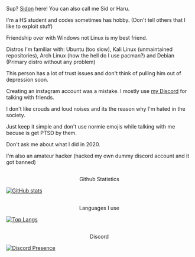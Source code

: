 Sup? [Sidon](https://www.youtube.com/watch?v=dQw4w9WgXcQ) here! You can also call me Sid or Haru. 

I'm a HS student and codes sometimes has hobby. (Don't tell others that I like to exploit stuff) 

Friendship over with Windows not Linux is my best friend. 

Distros I'm familiar with:
Ubuntu (too slow),
Kali Linux (unmaintained repositories), 
Arch Linux (how the hell do I use pacman?) and
Debian (Primary distro without any problem)

This person has a lot of trust issues and don't think of pulling him out of depression soon. 

Creating an instagram account was a mistake. I mostly use [my Discord](https://discord.com/users/728604179186188368) for talking with friends. 

I don't like crouds and loud noises and its the reason why I'm hated in the society. 

Just keep it simple and don't use normie emojis while talking with me becuse is get PTSD by them.

Don't ask me about what I did in 2020.

I'm also an amateur hacker (hacked my own dummy discord account and it got banned)

<p align="center">
 <h2 align="center">
 </h2>
 <p align="center">
  Github Statistics
 </p>
</p>

[![GitHub stats](https://github-readme-stats.vercel.app/api?username=SidonTheTroll&theme=merko)](https://github.com/anuraghazra/github-readme-stats)

<p align="center">
 <h2 align="center">
 </h2>
 <p align="center">
  Languages I use 
 </p>
</p>

[![Top Langs](https://github-readme-stats.vercel.app/api/top-langs/?username=SidonTheTroll&theme=gruvbox)](https://github.com/anuraghazra/github-readme-stats)

<p align="center">
 <h2 align="center">
 </h2>
 <p align="center">
  Discord
 </p>
</p>


[![Discord Presence](https://lanyard.cnrad.dev/api/728604179186188368)](https://discord.com/users/728604179186188368)
